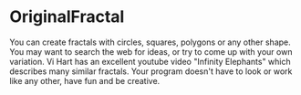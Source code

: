 OriginalFractal
===============

You can create  fractals with circles, squares, polygons or any other shape. You may want to search the web for ideas, or try to come up with your own variation. Vi Hart has an excellent youtube video "Infinity Elephants" which describes many similar fractals. Your program doesn't have to look or work like any other, have fun and be creative.
